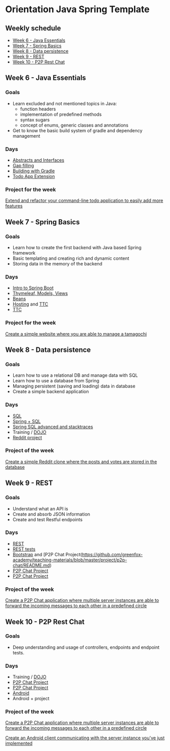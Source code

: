# Orientation Java Spring Template

## Weekly schedule
 -  [Week 6 - Java Essentials](#week-6---java-essentials)
 -  [Week 7 - Spring Basics](#week-7---spring-basics)
 -  [Week 8 - Data persistence](#week-8---data-persistence)
 -  [Week 9 - REST](#week-9---rest)
 -  [Week 10 - P2P Rest Chat](#week-10---p2p-rest-chat)

## Week 6 - Java Essentials

### Goals
 -  Learn excluded and not mentioned topics in Java:
    - function headers
    - implementation of predefined methods
    - syntax sugars
    - concept of enums, generic classes and annotations
 -  Get to know the basic build system of gradle and dependency management

### Days
  - [Abstracts and Interfaces](https://github.com/greenfox-academy/teaching-materials/tree/master/workshop/java-interfaces)
  - [Gap filling](https://github.com/greenfox-academy/teaching-materials/tree/master/workshop/java-gap-filler-day)
  - [Building with Gradle](https://github.com/greenfox-academy/teaching-materials/tree/master/workshop/gradle-and-build)
  - [Todo App Extension](https://github.com/greenfox-academy/teaching-materials/blob/master/projects/todo-extension/java.md)

### Project for the week
[Extend and refactor your command-line todo application to easily add more features](https://github.com/greenfox-academy/teaching-materials/blob/master/projects/todo-extension/java.md)

## Week 7 - Spring Basics

### Goals
  - Learn how to create the first backend with Java based Spring framework
  - Basic templating and creating rich and dynamic content
  - Storing data in the memory of the backend

### Days
  - [Intro to Spring Boot](https://github.com/greenfox-academy/teaching-materials/tree/master/workshop/java-spring-intro)
  - [Thymeleaf, Models, Views](https://github.com/greenfox-academy/teaching-materials/tree/suvi-thymeleaf/workshop/java-thymeleaf)
  - [Beans](https://github.com/greenfox-academy/teaching-materials/tree/master/workshop/java-beans)
  - [Hosting](https://github.com/greenfox-academy/teaching-materials/tree/master/workshop/hosting) and [TTC](https://github.com/greenfox-academy/teaching-materials/tree/master/project/programmer-fox-club)
  - [TTC](https://github.com/greenfox-academy/teaching-materials/tree/master/project/programmer-fox-club)

### Project for the week
[Create a simple website where you are able to manage a tamagochi](https://github.com/greenfox-academy/teaching-materials/tree/master/project/programmer-fox-club)


## Week 8 - Data persistence

### Goals
  - Learn how to use a relational DB and manage data with SQL
  - Learn how to use a database from Spring
  - Managing persistent (saving and loading) data in database
  - Create a simple backend application

### Days
  - [SQL](https://github.com/greenfox-academy/teaching-materials/tree/master/workshop/sql-basics/1-plain)
  - [Spring + SQL](https://github.com/greenfox-academy/teaching-materials/tree/master/workshop/java-spring-jpa)
  - [Spring SQL advanced and stacktraces](https://github.com/greenfox-academy/teaching-materials/tree/master/workshop/java-jpa-advanced)
  - Training / [DOJO](https://github.com/greenfox-academy/teaching-materials/tree/master/dojo/poker-kata)
  - [Reddit project](https://github.com/greenfox-academy/teaching-materials/tree/master/project/reddit/java.md)

### Project of the week
[Create a simple Reddit clone where the posts and votes are stored in the database](https://github.com/greenfox-academy/teaching-materials/tree/master/project/reddit/java.md)


## Week 9 - REST

### Goals
  - Understand what an API is
  - Create and absorb JSON information
  - Create and test Restful endpoints

### Days
  - [REST](https://github.com/greenfox-academy/teaching-materials/blob/master/workshop/rest-backend/java.md)
  - [REST tests](https://github.com/greenfox-academy/teaching-materials/tree/master/workshop/java-spring-rest-test)
  - [Bootstrap](https://github.com/greenfox-academy/teaching-materials/tree/master/workshop/bootstrap) and [P2P Chat Project(https://github.com/greenfox-academy/teaching-materials/blob/master/project/p2p-chat/README.md)
  - [P2P Chat Project](https://github.com/greenfox-academy/teaching-materials/blob/master/project/p2p-chat/README.md)
  - [P2P Chat Project](https://github.com/greenfox-academy/teaching-materials/blob/master/project/p2p-chat/README.md)

### Project of the week
[Create a P2P Chat application where multiple server instances are able to forward the incoming messages to each other in a predefined circle](https://github.com/greenfox-academy/teaching-materials/blob/master/project/p2p-chat/README.md)

## Week 10 - P2P Rest Chat

### Goals
  - Deep understanding and usage of controllers, endpoints and endpoint tests.

### Days
  - Training / [DOJO](https://github.com/greenfox-academy/teaching-materials/tree/master/dojo/tennis-game)
  - [P2P Chat Project](https://github.com/greenfox-academy/teaching-materials/blob/master/project/p2p-chat/README.md)
  - [P2P Chat Project](https://github.com/greenfox-academy/teaching-materials/blob/master/project/p2p-chat/README.md)
  - [Android](https://github.com/greenfox-academy/teaching-materials/blob/master/workshop/android/README.md)
  - Android + project

### Project of the week
[Create a P2P Chat application where multiple server instances are able to forward the incoming messages to each other in a predefined circle](https://github.com/greenfox-academy/teaching-materials/blob/master/project/p2p-chat/README.md)

[Create an Android client communicating with the server instance you've just implemented](#)
